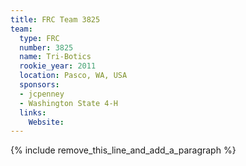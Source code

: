 ```yaml
---
title: FRC Team 3825
team:
  type: FRC
  number: 3825
  name: Tri-Botics
  rookie_year: 2011
  location: Pasco, WA, USA
  sponsors:
  - jcpenney
  - Washington State 4-H
  links:
    Website:
---
```


{% include remove_this_line_and_add_a_paragraph %}
